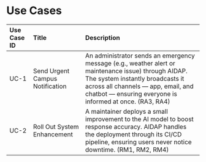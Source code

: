 # Use Cases

| **Use Case ID** | **Title** | **Description** |
|:--|:--|:--|
| UC-1 | Send Urgent Campus Notification | An administrator sends an emergency message (e.g., weather alert or maintenance issue) through AIDAP. The system instantly broadcasts it across all channels — app, email, and chatbot — ensuring everyone is informed at once. (RA3, RA4) |
| UC-2 | Roll Out System Enhancement | A maintainer deploys a small improvement to the AI model to boost response accuracy. AIDAP handles the deployment through its CI/CD pipeline, ensuring users never notice downtime. (RM1, RM2, RM4) |
